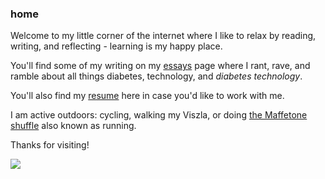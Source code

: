 ### home

<div class="row">
<div class="col">
<p>
Welcome to my little corner of the internet where I like to relax by reading, writing, and reflecting - learning is my happy place.</p>
</p>
<p>You'll find some of my writing on my <a href="/essays/">essays</a> page where I rant, rave, and ramble about all things diabetes, technology, and <em>diabetes technology</em>.
</p>
<p>You'll also find my <a href="/resume/">resume</a> here in case you'd like to work with me.</p>
<p>
I am active outdoors: cycling, walking my Viszla, or doing <a href="https://philmaffetone.com/">the Maffetone shuffle</a> also known as running.
</p>
<p>
Thanks for visiting!
</p>
</div>
<div class="col">
<img class="portrait-img" src="/images/dave_and_jade.jpg">
</div>
</div>
